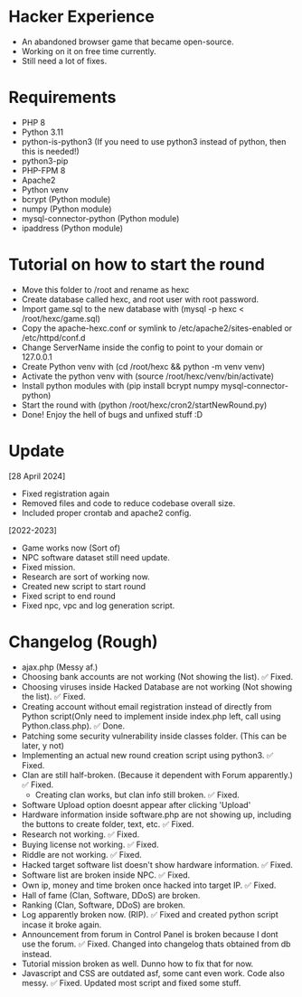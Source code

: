 # Hacker Experience
- An abandoned browser game that became open-source.
- Working on it on free time currently.
- Still need a lot of fixes.

# Requirements
- PHP 8
- Python 3.11
- python-is-python3 (If you need to use python3 instead of python, then this is needed!)
- python3-pip
- PHP-FPM 8
- Apache2
- Python venv
- bcrypt (Python module)
- numpy (Python module)
- mysql-connector-python (Python module)
- ipaddress (Python module)

# Tutorial on how to start the round
- Move this folder to /root and rename as hexc
- Create database called hexc, and root user with root password.
- Import game.sql to the new database with (mysql -p hexc < /root/hexc/game.sql)
- Copy the apache-hexc.conf or symlink to /etc/apache2/sites-enabled or /etc/httpd/conf.d
- Change ServerName inside the config to point to your domain or 127.0.0.1
- Create Python venv with (cd /root/hexc && python -m venv venv)
- Activate the python venv with (source /root/hexc/venv/bin/activate)
- Install python modules with (pip install bcrypt numpy mysql-connector-python)
- Start the round with (python /root/hexc/cron2/startNewRound.py)
- Done! Enjoy the hell of bugs and unfixed stuff :D

# Update
[28 April 2024]
- Fixed registration again
- Removed files and code to reduce codebase overall size.
- Included proper crontab and apache2 config.

[2022-2023]
- Game works now (Sort of)
- NPC software dataset still need update.
- Fixed mission.
- Research are sort of working now.
- Created new script to start round
- Fixed script to end round
- Fixed npc, vpc and log generation script.

# Changelog (Rough)
- ajax.php (Messy af.)
- Choosing bank accounts are not working (Not showing the list). :white_check_mark:﻿  Fixed.
- Choosing viruses inside Hacked Database are not working (Not showing the list). :white_check_mark:﻿  Fixed.
- Creating account without email registration instead of directly from Python script(Only need to implement inside index.php left, call using Python.class.php). :white_check_mark:﻿  Done.
- Patching some security vulnerability inside classes folder. (This can be later, y not)
- Implementing an actual new round creation script using python3.  :white_check_mark:﻿  Fixed.
- Clan are still half-broken. (Because it dependent with Forum apparently.) :white_check_mark:﻿  Fixed.
    - Creating clan works, but clan info still broken. :white_check_mark:﻿  Fixed.
- Software Upload option doesnt appear after clicking 'Upload'
- Hardware information inside software.php are not showing up, including the buttons to create folder, text, etc. :white_check_mark:﻿  Fixed.
- Research not working. :white_check_mark:﻿  Fixed.
- Buying license not working. :white_check_mark:﻿  Fixed.
- Riddle are not working. :white_check_mark:﻿  Fixed.
- Hacked target software list doesn't show hardware information. :white_check_mark:﻿  Fixed.
- Software list are broken inside NPC. :white_check_mark:﻿  Fixed.
- Own ip, money and time broken once hacked into target IP. :white_check_mark:﻿  Fixed.
- Hall of fame (Clan, Software, DDoS) are broken.
- Ranking (Clan, Software, DDoS) are broken.
- Log apparently broken now. (RIP). :white_check_mark:﻿  Fixed and created python script incase it broke again.
- Announcement from forum in Control Panel is broken because I dont use the forum. :white_check_mark:﻿  Fixed. Changed into changelog thats obtained from db instead.
- Tutorial mission broken as well. Dunno how to fix that for now.
- Javascript and CSS are outdated asf, some cant even work. Code also messy. :white_check_mark:﻿  Fixed. Updated most script and fixed some stuff.
